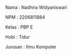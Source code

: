 Nama    : Nadhira Widyaniswari

NPM     : 2206811884

Kelas   : PBP E

Hobi    : Tidur

Jurusan : Ilmu Komputer